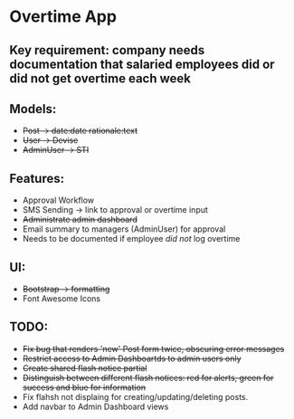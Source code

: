 # Overtime App

## Key requirement: company needs documentation that salaried employees did or did not get overtime each week

## Models:
- ~~Post -> date:date rationale:text~~
- ~~User -> Devise~~
- ~~AdminUser -> STI~~

## Features:
- Approval Workflow
- SMS Sending -> link to approval or overtime input
- ~~Administrate admin dashboard~~
- Email summary to managers (AdminUser) for approval
- Needs to be documented if employee *did not* log overtime

## UI:
- ~~Bootstrap -> formatting~~
- Font Awesome Icons

## TODO:
- ~~Fix bug that renders 'new' Post form twice, obscuring error messages~~
- ~~Restrict access to Admin Dashboartds to admin users only~~
- ~~Create shared flash notice partial~~
- ~~Distinguish between different flash notices: red for alerts, green for success and blue for information~~
- Fix flahsh not displaing for creating/updating/deleting posts.
- Add navbar to Admin Dashboard views
